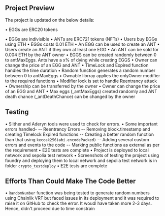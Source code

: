 
## Project Preview

The project is updated on the below details:

•	 EGGs are ERC20 tokens

•	 EGGs are indivisible
•	 ANTs are ERC721 tokens (NFTs)
•	 Users buy EGGs using ETH
•	 EGGs costs 0.01 ETH
•	 An EGG can be used to create an ANT
•	 Users create an ANT if they own at least one EGG
•	 An ANT can be sold for 0.004 ETH by the ANT owner
•	 EGGS can be created randomly between 0 to antMaxEggs. Ants have a x% of dying while creating EGGS
•	 Owner can change the price of an EGG and ANT
•	 TimeLock and Expired function handles the time duration
•	 Random function generates a random number between 0 to antMaxEggs
•	 Ownable librray applies the onlyOwner modifier to the required functions
•	 Modifier lock is set to handle Reentrancy attack
•	 Ownership can be transferred by the owner
•	 Owner can change the price of an EGG and ANT
•	 Max eggs (_antMaxEggs) created randomly and ANT death chance (_antDeathChance) can be changed by the owner


## Testing 

•	 Slither and Aderyn tools were used to check for errors.
•	 Some important errors handled-
     -- Reentrancy Errors
     -- Removing block.timestamp and creating Timelock Expired functions
     -- Creating a better random function than that using `keccak256(abi.encodePacked)`
     -- Adding several custom errors and events to the code
     -- Marking public functions as external as per the requirement
•	 E2E tests are complete
•	 Project is deployed to local network and sepolia test network
•	 Screenshots of testing the project using foundry and deploying them to local network and sepolia test network is in folder `crypto_testdeploy`
•	 E2E tests are complete

## Efforts Than Could Make The Code Better

•	 `RandomNumber` function was being tested to generate random numbers using Chainlik VRF but faced issues in its deployment and it was required to raise it on GitHub to check the error. It woudl have taken more 2-3 days. Hence, didn't proceed due to time constrain
